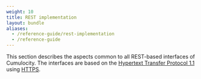 ```yaml
---
weight: 10
title: REST implementation
layout: bundle
aliases:
  - /reference-guide/rest-implementation
  - /reference-guide
---
```


This section describes the aspects common to all REST-based interfaces of Cumulocity. The interfaces are based on the [Hypertext Transfer Protocol 1.1](https://tools.ietf.org/html/rfc2616) using [HTTPS](http://en.wikipedia.org/wiki/HTTP_Secure).
